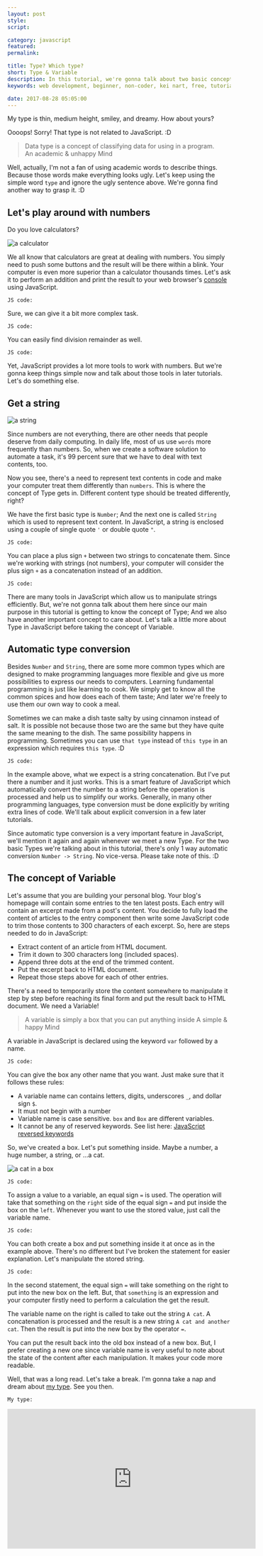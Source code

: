 ```yaml
---
layout: post
style:
script:

category: javascript
featured:
permalink:

title: Type? Which type?
short: Type & Variable
description: In this tutorial, we're gonna talk about two basic concepts in programming (Type & Variable); <br>And have a gentle introduce to the most two common Types. <br>Let's get started with the concept of Type.
keywords: web development, beginner, non-coder, kei nart, free, tutorial, coding, programming, code nart, javascript, type, number, string, variable

date: 2017-08-28 05:05:00
---
```


My type is thin, medium height, smiley, and dreamy. How about yours?

Oooops! Sorry! That type is not related to JavaScript. :D

> Data type is a concept of classifying data for using in a program.  
> An academic & unhappy Mind

Well, actually, I'm not a fan of using academic words to describe things. Because
those words make everything looks ugly. Let's keep using the simple word `type`
and ignore the ugly sentence above. We're gonna find another way to grasp it. :D

## Let's play around with numbers

Do you love calculators?

![a calculator](/images/javascript/2/calculator.jpg)

We all know that calculators are great at dealing with numbers. You simply need
to push some buttons and the result will be there within a blink. Your computer
is even more superior than a calculator thousands times. Let's ask it to perform
an addition and print the result to your web browser's
[console](https://codenart.github.io/smart/#the-baby-first-javascript-statements)
using JavaScript.

`JS code:`
<script src="https://gist.github.com/codenart/50eb5a9b1c7e7bcc92ddfcb38f15c3e4.js">
</script>

Sure, we can give it a bit more complex task.

`JS code:`
<script src="https://gist.github.com/codenart/4549a1ae9566cee8c5d016fe0e0fcec6.js">
</script>

You can easily find division remainder as well.

`JS code:`
<script src="https://gist.github.com/codenart/ae8da240dc80c8cd5bee4fc663b9cec7.js">
</script>

Yet, JavaScript provides a lot more tools to work with numbers. But we're gonna
keep things simple now and talk about those tools in later tutorials. Let's
do something else.

## Get a string

![a string](/images/javascript/2/string.jpg)

Since numbers are not everything, there are other needs that people deserve from
daily computing. In daily life, most of us use `words` more frequently than
numbers. So, when we create a software solution to automate a task, it's 99
percent sure that we have to deal with text contents, too.

Now you see, there's a need to represent text contents in code and make your
computer treat them differently than `numbers`. This is where the concept of
Type gets in. Different content type should be treated differently, right?

We have the first basic type is `Number`; And the next one is called `String`
which is used to represent text content. In JavaScript, a string is enclosed
using a couple of single quote `'` or double quote `"`.

`JS code:`
<script src="https://gist.github.com/codenart/04c89eaaa262adcdefbb5e21bdcf5721.js">
</script>

You can place a plus sign `+` between two strings to concatenate them. Since
we're working with strings (not numbers), your computer will consider the plus
sign `+` as a concatenation instead of an addition.

`JS code:`
<script src="https://gist.github.com/codenart/091d76fcb44a1541f31d36b575217ed4.js">
</script>

There are many tools in JavaScript which allow us to manipulate strings efficiently.
But, we're not gonna talk about them here since our main purpose in this tutorial
is getting to know the concept of Type; And we also have another important concept
to care about. Let's talk a little more about Type in JavaScript before taking
the concept of Variable.

## Automatic type conversion

Besides `Number` and `String`, there are some more common types which are designed
to make programming languages more flexible and give us more possibilities to
express our needs to computers. Learning fundamental programming is just like
learning to cook. We simply get to know all the common spices and how does each of
them taste; And later we're freely to use them our own way to cook a meal.

Sometimes we can make a dish taste salty by using cinnamon instead of salt. It is
possible not because those two are the same but they have quite the same meaning
to the dish. The same possibility happens in programming. Sometimes you can use
`that type` instead of `this type` in an expression which requires `this type`. :D

`JS code:`
<script src="https://gist.github.com/codenart/22ab375e9ab434ad549ec21ee64cd1f6.js">
</script>

In the example above, what we expect is a string concatenation. But I've put
there a number and it just works. This is a smart feature of JavaScript which
automatically convert the number to a string before the operation is processed
and help us to simplify our works. Generally, in many other programming languages,
type conversion must be done explicitly by writing extra lines of code. We'll
talk about explicit conversion in a few later tutorials.

Since automatic type conversion is a very important feature in JavaScript, we'll
mention it again and again whenever we meet a new Type. For the two basic Types
we're talking about in this tutorial, there's only 1 way automatic conversion
`Number -> String`. No vice-versa. Please take note of this. :D

## The concept of Variable

Let's assume that you are building your personal blog. Your blog's homepage will
contain some entries to the ten latest posts. Each entry will contain an excerpt
made from a post's content. You decide to fully load the content of articles to
the entry component then write some JavaScript code to trim those contents to
300 characters of each excerpt. So, here are steps needed to do in JavaScript:

- Extract content of an article from HTML document.
- Trim it down to 300 characters long (included spaces).
- Append three dots at the end of the trimmed content.
- Put the excerpt back to HTML document.
- Repeat those steps above for each of other entries.

There's a need to temporarily store the content somewhere to manipulate it step
by step before reaching its final form and put the result back to HTML document.
We need a Variable!

> A variable is simply a box that you can put anything inside
> A simple & happy Mind

A variable in JavaScript is declared using the keyword `var` followed by a name.

`JS code:`
<script src="https://gist.github.com/codenart/1cdf13eaf423122c77323193d4729015.js">
</script>

You can give the box any other name that you want. Just make sure that it follows
these rules:

- A variable name can contains letters, digits, underscores `_`, and dollar sign `$`.
- It must not begin with a number
- Variable name is case sensitive. `box` and `Box` are different variables.
- It cannot be any of reserved keywords. See list here:
[JavaScript reversed keywords](https://www.w3schools.com/js/js_reserved.asp)

So, we've created a box. Let's put something inside. Maybe a number, a huge number,
a string, or ...a cat.

![a cat in a box](/images/javascript/2/cat.jpg)

`JS code:`
<script src="https://gist.github.com/codenart/0d154adf692c8117c4bf933ac76176b5.js">
</script>

To assign a value to a variable, an equal sign `=` is used. The operation will
take that something on the `right` side of the equal sign `=` and put inside the
box on the `left`. Whenever you want to use the stored value, just call the
variable name.

`JS code:`
<script src="https://gist.github.com/codenart/d07b0efd36b06a29f95eab9690efd8d2.js">
</script>

You can both create a box and put something inside it at once as in the example
above. There's no different but I've broken the statement for easier explanation.
Let's manipulate the stored string.

`JS code:`
<script src="https://gist.github.com/codenart/1e8bc0361bfa04545427eef9c61c2389.js">
</script>

In the second statement, the equal sign `=` will take something on the right to
put into the new box on the left. But, that `something` is an expression and
your computer firstly need to perform a calculation the get the result.

The variable name on the right is called to take out the string `A cat`. A
concatenation is processed and the result is a new string `A cat and another cat`.
Then the result is put into the new box by the operator `=`.

You can put the result back into the old box instead of a new box. But, I prefer
creating a new one since variable name is very useful to note about the state of
the content after each manipulation. It makes your code more readable.

Well, that was a long read. Let's take a break. I'm gonna take a nap and dream
about
[my type](https://www.youtube.com/watch?v=W72LiPMNs9E&index=1&t=0s&list=PLsDw7WMCyjCoJcvMGQgm95c6KXzHvT_xS).
See you then.

`My type:`
<div class="embed">
   <iframe width="560" height="315"
           src="https://www.youtube.com/embed/W72LiPMNs9E"
           frameborder="0" allowfullscreen>
   </iframe>
</div>
